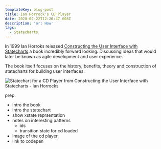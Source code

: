 ```yaml
---
templateKey: blog-post
title: Ian Horrock's CD Player
date: 2020-02-22T12:26:47.008Z
description: 'or: How'
tags:
  - Statecharts
---
```


In 1999 Ian Horroks released [Constructing the User Interface with Statecharts](https://books.google.no/books/about/Constructing_the_User_Interface_with_Sta.html?id=-9VQAAAAMAAJ&redir_esc=y&hl=en) a book incredibly forward looking. Discussing ideas that would later be known as agile development and user experience.

The book itself focuses on the history, benefits, theory and construction of statecharts for building user interfaces.

![Statechart for a CD Player from Constructing the User Interface with Statecharts -  Ian Horrocks](https://res.cloudinary.com/lazydayed/image/upload/v1572205856/IMG_20190913_183604_aah1gq.jpg)

prep:

- intro the book
- intro the statechart
- show xstate reprsentation
- notes on interesting patterns
  - ids
  - transition state for cd loaded
- image of the cd player
- link to codepen
